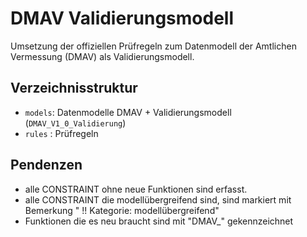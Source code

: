 # DMAV Validierungsmodell
Umsetzung der offiziellen Prüfregeln zum Datenmodell der Amtlichen Vermessung (DMAV) als Validierungsmodell.

## Verzeichnisstruktur
* `models`: Datenmodelle DMAV + Validierungsmodell (`DMAV_V1_0_Validierung`)
* `rules` : Prüfregeln

## Pendenzen
* alle CONSTRAINT ohne neue Funktionen sind erfasst.
* alle CONSTRAINT die modellübergreifend sind, sind markiert mit Bemerkung " !! Kategorie: modellübergreifend" 
* Funktionen die es neu braucht sind mit "DMAV_" gekennzeichnet
